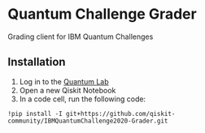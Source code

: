 # Quantum Challenge Grader

Grading client for IBM Quantum Challenges

## Installation

1. Log in to the [Quantum Lab](https://quantum-computing.ibm.com/jupyter)
1. Open a new Qiskit Notebook
1. In a code cell, run the following code:

```
!pip install -I git+https://github.com/qiskit-community/IBMQuantumChallenge2020-Grader.git
```
